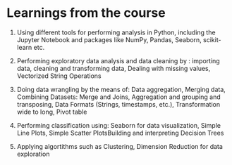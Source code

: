 # Learnings from the course

1. Using different tools for performing analysis in Python, including the Jupyter Notebook and packages like NumPy, Pandas, Seaborn, scikit-learn etc. 

2. Performing exploratory data analysis and data cleaning by : importing data, cleaning and transforming data, Dealing with missing values, Vectorized String Operations

3. Doing data wrangling by the means of: Data aggregation, Merging data, Combining Datasets: Merge and Joins, Aggregation and grouping and transposing, Data Formats (Strings, timestamps, etc.), Transformation wide to long, Pivot table

4. Performing classification using: Seaborn for data visualization, Simple Line Plots, Simple Scatter PlotsBuilding and interpreting Decision Trees

5. Applying algortithms such as Clustering, Dimension Reduction for data exploration
